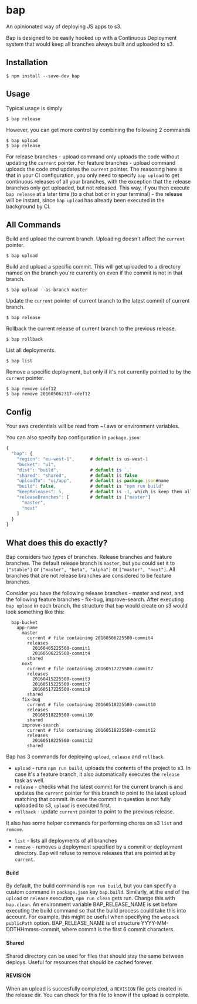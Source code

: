 # bap

An opinionated way of deploying JS apps to s3.

Bap is designed to be easily hooked up with a Continuous Deployment system that would keep all branches always built and uploaded to s3.

## Installation

    $ npm install --save-dev bap

## Usage

Typical usage is simply

    $ bap release

However, you can get more control by combining the following 2 commands

    $ bap upload
    $ bap release

For release branches - upload command only uploads the code without updating the `current` pointer. For feature branches - upload command uploads the code *and* updates the `current` pointer. The reasoning here is that in your CI configuration, you only need to specify `bap upload` to get continuous releases of all your branches, with the exception that the release branches only get uploaded, but not released. This way, if you then execute `bap release` at a later time (to a chat bot or in your terminal) - the release will be instant, since `bap upload` has already been executed in the background by CI.

## All Commands

Build and upload the current branch. Uploading doesn't affect the `current` pointer.

    $ bap upload

Build and upload a specific commit. This will get uploaded to a directory named on the branch you're currently on even if the commit is not in that branch.

    $ bap upload --as-branch master

Update the `current` pointer of current branch to the latest commit of current branch.

    $ bap release

Rollback the current release of current branch to the previous release.

    $ bap rollback

List all deployments.
    
    $ bap list

Remove a specific deployment, but only if it's not currently pointed to by the `current` pointer.

    $ bap remove cdef12
    $ bap remove 201605062317-cdef12

## Config

Your aws credentials will be read from ~/.aws or environment variables.

You can also specify bap configuration in `package.json`:

```js
{
  "bap": {
    "region": "eu-west-1",      # default is us-west-1
    "bucket": "ui",
    "dist": "build",            # default is `.`
    "shared": "shared",         # default is false
    "uploadTo": "ui/app",       # default is package.json#name
    "build": false,             # default is "npm run build"
    "keepReleases": 5,          # default is -1, which is keep them all
    "releaseBranches": [        # default is ["master"]
      "master",
      "next"
    ]
  }
}
```

## What does this do exactly?

Bap considers two types of branches. Release branches and feature branches. The default release branch is `master`, but you could set it to `["stable"]` or `["master", "beta", "alpha"]` or `["master", "next"]`. All branches that are not release branches are considered to be feature branches.

Consider you have the following release branches - master and next, and the following feature branches - fix-bug, improve-search. After executing `bap upload` in each branch, the structure that `bap` would create on s3 would look something like this:

```
  bap-bucket
    app-name
      master
        current # file containing 20160506225500-commit4
        releases
          20160405225500-commit1
          20160506225500-commit4
        shared
      next
        current # file containing 20160517225500-commit7
        releases
          20160415225500-commit3
          20160515225500-commit7
          20160517225500-commit8
        shared
      fix-bug
        current # file containing 20160518225500-commit10
        releases
          20160518225500-commit10
        shared
      improve-search
        current # file containing 20160518225500-commit12
        releases
          20160518225500-commit12
        shared
```

Bap has 3 commands for deploying `upload`, `release` and `rollback`.

- `upload` - runs `npm run build`, uploads the contents of the project to s3. In case it's a feature branch, it also automatically executes the `release` task as well.
- `release` - checks what the latest commit for the current branch is and updates the `current` pointer for this branch to point to the latest upload matching that commit. In case the commit in question is not fully uploaded to s3, `upload` is executed first.
- `rollback` - update `current` pointer to point to the previous release.

It also has some helper commands for performing chores on s3 `list` and `remove`.

- `list` - lists all deployments of all branches
- `remove` - removes a deployment specified by a commit or deployment directory. Bap will refuse to remove releases that are pointed at by `current`.

#### Build

By default, the build command is `npm run build`, but you can specify a custom command in `package.json` key `bap.build`. Similarly, at the end of the `upload` or `release` execution, `npm run clean` gets run. Change this with `bap.clean`. An environment variable BAP_RELEASE_NAME is set before executing the build command so that the build process could take this into account. For example, this might be useful when specifying the `webpack` `publicPath` option. BAP_RELEASE_NAME is of structure YYYY-MM-DDTHHmmss-commit, where commit is the first 6 commit characters.

#### Shared

Shared directory can be used for files that should stay the same between deploys. Useful for resources that should be cached forever.

#### REVISION

When an upload is succesfully completed, a `REVISION` file gets created in the release dir. You can check for this file to know if the upload is complete.
